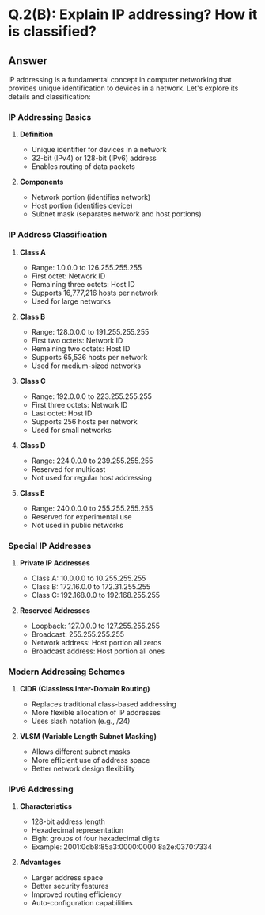 # Q.2(B): Explain IP addressing? How it is classified?

## Answer

IP addressing is a fundamental concept in computer networking that provides unique identification to devices in a network. Let's explore its details and classification:

### IP Addressing Basics

1. **Definition**
   - Unique identifier for devices in a network
   - 32-bit (IPv4) or 128-bit (IPv6) address
   - Enables routing of data packets

2. **Components**
   - Network portion (identifies network)
   - Host portion (identifies device)
   - Subnet mask (separates network and host portions)

### IP Address Classification

1. **Class A**
   - Range: 1.0.0.0 to 126.255.255.255
   - First octet: Network ID
   - Remaining three octets: Host ID
   - Supports 16,777,216 hosts per network
   - Used for large networks

2. **Class B**
   - Range: 128.0.0.0 to 191.255.255.255
   - First two octets: Network ID
   - Remaining two octets: Host ID
   - Supports 65,536 hosts per network
   - Used for medium-sized networks

3. **Class C**
   - Range: 192.0.0.0 to 223.255.255.255
   - First three octets: Network ID
   - Last octet: Host ID
   - Supports 256 hosts per network
   - Used for small networks

4. **Class D**
   - Range: 224.0.0.0 to 239.255.255.255
   - Reserved for multicast
   - Not used for regular host addressing

5. **Class E**
   - Range: 240.0.0.0 to 255.255.255.255
   - Reserved for experimental use
   - Not used in public networks

### Special IP Addresses

1. **Private IP Addresses**
   - Class A: 10.0.0.0 to 10.255.255.255
   - Class B: 172.16.0.0 to 172.31.255.255
   - Class C: 192.168.0.0 to 192.168.255.255

2. **Reserved Addresses**
   - Loopback: 127.0.0.0 to 127.255.255.255
   - Broadcast: 255.255.255.255
   - Network address: Host portion all zeros
   - Broadcast address: Host portion all ones

### Modern Addressing Schemes

1. **CIDR (Classless Inter-Domain Routing)**
   - Replaces traditional class-based addressing
   - More flexible allocation of IP addresses
   - Uses slash notation (e.g., /24)

2. **VLSM (Variable Length Subnet Masking)**
   - Allows different subnet masks
   - More efficient use of address space
   - Better network design flexibility

### IPv6 Addressing

1. **Characteristics**
   - 128-bit address length
   - Hexadecimal representation
   - Eight groups of four hexadecimal digits
   - Example: 2001:0db8:85a3:0000:0000:8a2e:0370:7334

2. **Advantages**
   - Larger address space
   - Better security features
   - Improved routing efficiency
   - Auto-configuration capabilities 